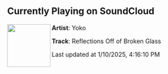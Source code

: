 ## Currently Playing on SoundCloud

[<img align="left" width="100" src="https://i1.sndcdn.com/artworks-IWXqyU0tr3JDakAc-FKVSpw-t500x500.png">](https://soundcloud.com/itsyokomusic/reflections-off-of-broken?in=itsyokomusic/sets/from-the-embodied-network-album)

**Artist**: Yoko 

**Track**: Reflections Off of Broken Glass

Last updated at 1/10/2025, 4:16:10 PM

